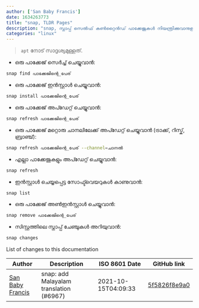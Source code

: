 ```yaml
---
author: ['San Baby Francis']
date: 1634263773
title: "snap, TLDR Pages"
description: "snap, സ്നാപ്പ് സെൽഫ് കൺറ്റൈൻഡ് പാക്കേജുകൾ നിയന്ത്രിക്കുവാനുള്ള യൂട്ടിലിറ്റി."
categories: "linux"
---
```

> `apt` നോട് സാദൃശ്യമുള്ളത്.

- ഒരു പാക്കേജ് സെർച്ച് ചെയ്യുവാൻ:

```bash
snap find പാക്കേജിന്റെ_പേര്
```

- ഒരു പാക്കേജ് ഇൻസ്റ്റാൾ ചെയ്യുവാൻ:

```bash
snap install പാക്കേജിന്റെ_പേര്
```

- ഒരു പാക്കേജ് അപ്ഡേറ്റ് ചെയ്യുവാൻ:

```bash
snap refresh പാക്കേജിന്റെ_പേര്
```

- ഒരു പാക്കേജ് മറ്റൊരു ചാനലിലേക്ക് അപ്ഡേറ്റ് ചെയ്യുവാൻ (ട്രാക്ക്, റിസ്ക്, ബ്രാഞ്ച്):

```bash
snap refresh പാക്കേജിന്റെ_പേര് --channel=ചാനൽ
```

- എല്ലാ പാക്കേജുകളും അപ്ഡേറ്റ് ചെയ്യുവാൻ:

```bash
snap refresh
```

- ഇൻസ്റ്റാൾ ചെയ്യപ്പെട്ട സോഫ്ട്‍വെയറുകൾ കാണുവാൻ:

```bash
snap list
```

- ഒരു പാക്കേജ് അൺഇൻസ്റ്റാൾ ചെയ്യുവാൻ:

```bash
snap remove പാക്കേജിന്റെ_പേര്
```

- സിസ്റ്റത്തിലെ സ്നാപ്പ് ചേഞ്ചുകൾ അറിയുവാൻ:

```bash
snap changes
```
List of changes to this documentation


Author | Description | ISO 8601 Date | GitHub link
------|-----|-----|-----
[San Baby Francis](mailto:san.baby.francis123@gmail.com) | snap: add Malayalam translation (#6967) | 2021-10-15T04:09:33 | [5f5826f8e9a0](https://github.com/tldr-pages/tldr/commit/5f5826f8e9a062accd46f22940c3d461170454ae)

